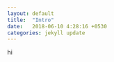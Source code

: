 ```yaml
---
layout: default
title:  "Intro"
date:   2018-06-10 4:28:16 +0530
categories: jekyll update
---
```


hi